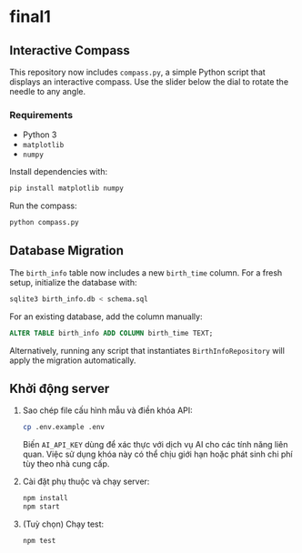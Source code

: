 # final1

## Interactive Compass

This repository now includes `compass.py`, a simple Python script that displays an interactive compass. Use the slider below the dial to rotate the needle to any angle.

### Requirements
- Python 3
- `matplotlib`
- `numpy`

Install dependencies with:
```bash
pip install matplotlib numpy
```

Run the compass:
```bash
python compass.py
```

## Database Migration

The `birth_info` table now includes a new `birth_time` column. For a fresh setup,
initialize the database with:

```bash
sqlite3 birth_info.db < schema.sql
```

For an existing database, add the column manually:

```sql
ALTER TABLE birth_info ADD COLUMN birth_time TEXT;
```

Alternatively, running any script that instantiates `BirthInfoRepository`
will apply the migration automatically.

## Khởi động server

1. Sao chép file cấu hình mẫu và điền khóa API:

   ```bash
   cp .env.example .env
   ```

   Biến `AI_API_KEY` dùng để xác thực với dịch vụ AI cho các tính năng liên quan. Việc sử dụng khóa này có thể chịu giới hạn hoặc phát sinh chi phí tùy theo nhà cung cấp.

2. Cài đặt phụ thuộc và chạy server:

   ```bash
   npm install
   npm start
   ```

3. (Tuỳ chọn) Chạy test:

   ```bash
   npm test
   ```
